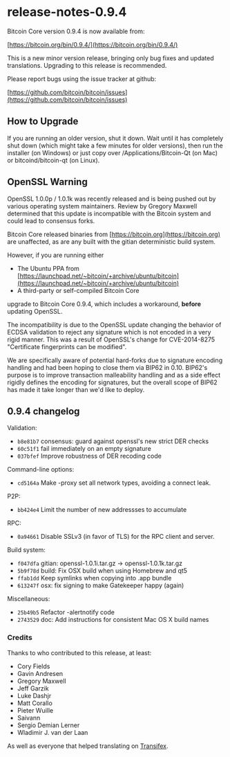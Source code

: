 # release-notes-0.9.4

Bitcoin Core version 0.9.4 is now available from:

[https://bitcoin.org/bin/0.9.4/](https://bitcoin.org/bin/0.9.4/)

This is a new minor version release, bringing only bug fixes and updated translations. Upgrading to this release is recommended.

Please report bugs using the issue tracker at github:

[https://github.com/bitcoin/bitcoin/issues](https://github.com/bitcoin/bitcoin/issues)

## How to Upgrade

If you are running an older version, shut it down. Wait until it has completely shut down \(which might take a few minutes for older versions\), then run the installer \(on Windows\) or just copy over /Applications/Bitcoin-Qt \(on Mac\) or bitcoind/bitcoin-qt \(on Linux\).

## OpenSSL Warning

OpenSSL 1.0.0p / 1.0.1k was recently released and is being pushed out by various operating system maintainers. Review by Gregory Maxwell determined that this update is incompatible with the Bitcoin system and could lead to consensus forks.

Bitcoin Core released binaries from [https://bitcoin.org](https://bitcoin.org) are unaffected, as are any built with the gitian deterministic build system.

However, if you are running either

* The Ubuntu PPA from [https://launchpad.net/~bitcoin/+archive/ubuntu/bitcoin](https://launchpad.net/~bitcoin/+archive/ubuntu/bitcoin)
* A third-party or self-compiled Bitcoin Core

upgrade to Bitcoin Core 0.9.4, which includes a workaround, **before** updating OpenSSL.

The incompatibility is due to the OpenSSL update changing the behavior of ECDSA validation to reject any signature which is not encoded in a very rigid manner. This was a result of OpenSSL's change for CVE-2014-8275 "Certificate fingerprints can be modified".

We are specifically aware of potential hard-forks due to signature encoding handling and had been hoping to close them via BIP62 in 0.10. BIP62's purpose is to improve transaction malleability handling and as a side effect rigidly defines the encoding for signatures, but the overall scope of BIP62 has made it take longer than we'd like to deploy.

## 0.9.4 changelog

Validation:

* `b8e81b7` consensus: guard against openssl's new strict DER checks
* `60c51f1` fail immediately on an empty signature
* `037bfef` Improve robustness of DER recoding code

Command-line options:

* `cd5164a` Make -proxy set all network types, avoiding a connect leak.

P2P:

* `bb424e4` Limit the number of new addressses to accumulate

RPC:

* `0a94661` Disable SSLv3 \(in favor of TLS\) for the RPC client and server.

Build system:

* `f047dfa` gitian: openssl-1.0.1i.tar.gz -&gt; openssl-1.0.1k.tar.gz
* `5b9f78d` build: Fix OSX build when using Homebrew and qt5
* `ffab1dd` Keep symlinks when copying into .app bundle
* `613247f` osx: fix signing to make Gatekeeper happy \(again\)

Miscellaneous:

* `25b49b5` Refactor -alertnotify code
* `2743529` doc: Add instructions for consistent Mac OS X build names

### Credits

Thanks to who contributed to this release, at least:

* Cory Fields
* Gavin Andresen
* Gregory Maxwell
* Jeff Garzik
* Luke Dashjr
* Matt Corallo
* Pieter Wuille
* Saivann
* Sergio Demian Lerner
* Wladimir J. van der Laan

As well as everyone that helped translating on [Transifex](https://www.transifex.com/projects/p/bitcoin/).

